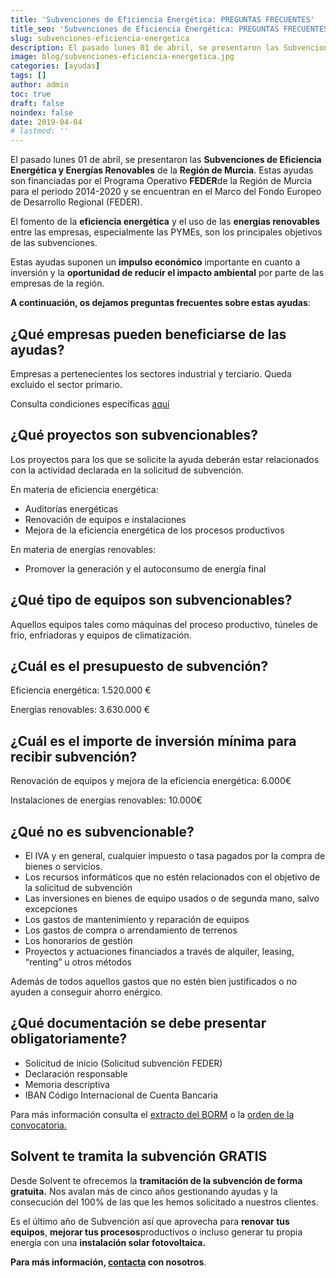 ```yaml
---
title: 'Subvenciones de Eficiencia Energética: PREGUNTAS FRECUENTES'
title_seo: 'Subvenciones de Eficiencia Energética: PREGUNTAS FRECUENTES - Ingeniería Solvent'
slug: subvenciones-eficiencia-energetica
description: El pasado lunes 01 de abril, se presentaron las Subvenciones de Eficiencia Energética y Energías Renovables de la Región de Murcia. Estas ayudas son
image: blog/subvenciones-eficiencia-energetica.jpg
categories: [ayudas]
tags: []
author: admin
toc: true
draft: false
noindex: false
date: 2019-04-04
# lastmod: ''
---
```

El pasado lunes 01 de abril, se presentaron las **Subvenciones de Eficiencia Energética y Energías Renovables** de la **Región de Murcia**. Estas ayudas son financiadas por el Programa Operativo **FEDER**de la Región de Murcia para el periodo 2014-2020 y se encuentran en el Marco del Fondo Europeo de Desarrollo Regional (FEDER).

El fomento de la **eficiencia energética** y el uso de las **energías renovables** entre las empresas, especialmente las PYMEs, son los principales objetivos de las subvenciones.

Estas ayudas suponen un **impulso económico** importante en cuanto a inversión y la **oportunidad de reducir el impacto ambiental** por parte de las empresas de la región.

**A continuación, os dejamos preguntas frecuentes sobre estas ayudas**:

## ¿Qué empresas pueden beneficiarse de las ayudas?

Empresas a pertenecientes los sectores industrial y terciario. Queda excluido el sector primario.

Consulta condiciones específicas [aquí](https://www.carm.es/web/pagina?IDCONTENIDO=415&IDTIPO=240&NOMBRECANAL=Ayudas+y+Subvenciones&RASTRO=c673$m3270)

## ¿Qué proyectos son subvencionables?

Los proyectos para los que se solicite la ayuda deberán estar relacionados con la actividad declarada en la solicitud de subvención.

En materia de eficiencia energética:

- Auditorías energéticas
- Renovación de equipos e instalaciones
- Mejora de la eficiencia energética de los procesos productivos

En materia de energías renovables:

- Promover la generación y el autoconsumo de energía final

## ¿Qué tipo de equipos son subvencionables?

Aquellos equipos tales como máquinas del proceso productivo, túneles de frío, enfriadoras y equipos de climatización.

## ¿Cuál es el presupuesto de subvención?

Eficiencia energética: 1.520.000 €

Energías renovables: 3.630.000 €

## ¿Cuál es el importe de inversión mínima para recibir subvención?

Renovación de equipos y mejora de la eficiencia energética: 6.000€

Instalaciones de energías renovables: 10.000€

## ¿Qué no es subvencionable?

- El IVA y en general, cualquier impuesto o tasa pagados por la compra de bienes o servicios.
- Los recursos informáticos que no estén relacionados con el objetivo de la solicitud de subvención
- Las inversiones en bienes de equipo usados o de segunda mano, salvo excepciones
- Los gastos de mantenimiento y reparación de equipos
- Los gastos de compra o arrendamiento de terrenos
- Los honorarios de gestión
- Proyectos y actuaciones financiados a través de alquiler, leasing, “renting” u otros métodos

Además de todos aquellos gastos que no estén bien justificados o no ayuden a conseguir ahorro enérgico.

## ¿Qué documentación se debe presentar obligatoriamente?

- Solicitud de inicio (Solicitud subvención FEDER)
- Declaración responsable
- Memoria descriptiva
- IBAN Código Internacional de Cuenta Bancaria

Para más información consulta el [extracto del BORM](https://mui.carm.es/documents/4106806/14815229/Extracto+Convocatoria+BORM+2019/dc951cb4-34ec-47db-8583-03e01c442a96) o la [orden de la convocatoria.](https://mui.carm.es/documents/4106806/14815229/Convocatoria+2019+FEDER+v.05/20b53b72-1a98-4042-97a9-7b709266db39)

## Solvent te tramita la subvención GRATIS

Desde Solvent te ofrecemos la **tramitación de la subvención de forma gratuita.** Nos avalan más de cinco años gestionando ayudas y la consecución del 100% de las que les hemos solicitado a nuestros clientes.

Es el último año de Subvención así que aprovecha para **renovar tus equipos**, **mejorar tus procesos**productivos o incluso generar tu propia energía con una **instalación solar fotovoltaica.**

**Para más información, [contacta](/contacto/) con nosotros**.
